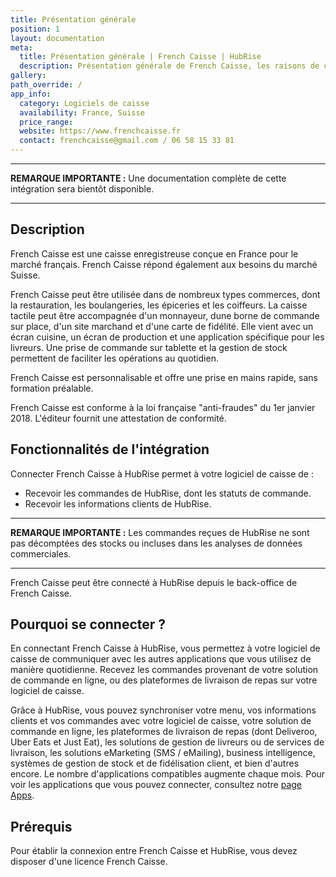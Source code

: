 ```yaml
---
title: Présentation générale
position: 1
layout: documentation
meta:
  title: Présentation générale | French Caisse | HubRise
  description: Présentation générale de French Caisse, les raisons de connecter French Caisse à HubRise et les fonctionnalités de l'intégration avec HubRise.
gallery:
path_override: /
app_info:
  category: Logiciels de caisse
  availability: France, Suisse
  price_range:
  website: https://www.frenchcaisse.fr
  contact: frenchcaisse@gmail.com / 06 58 15 33 81
---
```


---

**REMARQUE IMPORTANTE :** Une documentation complète de cette intégration sera bientôt disponible.

---

## Description

French Caisse est une caisse enregistreuse conçue en France pour le marché français. French Caisse répond également aux besoins du marché Suisse. 

French Caisse peut être utilisée dans de nombreux types commerces, dont la restauration, les boulangeries, les épiceries et les coiffeurs. La caisse tactile peut être accompagnée d'un monnayeur, dune borne de commande sur place, d'un site marchand et d'une carte de fidélité. Elle vient avec un écran cuisine, un écran de production et une application spécifique pour les livreurs. Une prise de commande sur tablette et la gestion de stock permettent de faciliter les opérations au quotidien. 

French Caisse est personnalisable et offre une prise en mains rapide, sans formation préalable.

French Caisse est conforme à la loi française "anti-fraudes" du 1er janvier 2018. L'éditeur fournit une attestation de conformité.

## Fonctionnalités de l'intégration

Connecter French Caisse à HubRise permet à votre logiciel de caisse de :

- Recevoir les commandes de HubRise, dont les statuts de commande.
- Recevoir les informations clients de HubRise. 

---

**REMARQUE IMPORTANTE :** Les commandes reçues de HubRise ne sont pas décomptées des stocks ou incluses dans les analyses de données commerciales.

---

French Caisse peut être connecté à HubRise depuis le back-office de French Caisse.

## Pourquoi se connecter ?

En connectant French Caisse à HubRise, vous permettez à votre logiciel de caisse de communiquer avec les autres applications que vous utilisez de manière quotidienne. Recevez les commandes provenant de votre solution de commande en ligne, ou des plateformes de livraison de repas sur votre logiciel de caisse. 

Grâce à HubRise, vous pouvez synchroniser votre menu, vos informations clients et vos commandes avec votre logiciel de caisse, votre solution de commande en ligne, les plateformes de livraison de repas (dont Deliveroo, Uber Eats et Just Eat), les solutions de gestion de livreurs ou de services de livraison, les solutions eMarketing (SMS / eMailing), business intelligence, systèmes de gestion de stock et de fidélisation client, et bien d'autres encore. Le nombre d'applications compatibles augmente chaque mois. Pour voir les applications que vous pouvez connecter, consultez notre [page Apps](/apps).

## Prérequis

Pour établir la connexion entre French Caisse et HubRise, vous devez disposer d'une licence French Caisse.
